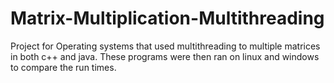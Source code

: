 # Matrix-Multiplication-Multithreading
Project for Operating systems that used multithreading to multiple matrices in both c++ and java. These programs were then ran on linux and windows to compare the run times.
